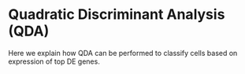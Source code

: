 # Quadratic Discriminant Analysis (QDA) 

Here we explain how QDA can be performed to classify cells based on expression of top DE genes.

